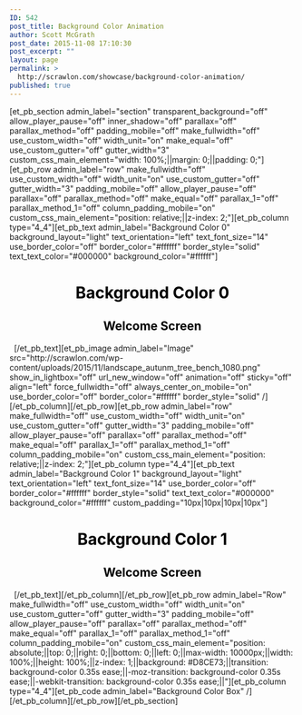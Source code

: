 ```yaml
---
ID: 542
post_title: Background Color Animation
author: Scott McGrath
post_date: 2015-11-08 17:10:30
post_excerpt: ""
layout: page
permalink: >
  http://scrawlon.com/showcase/background-color-animation/
published: true
---
```

[et_pb_section admin_label="section" transparent_background="off" allow_player_pause="off" inner_shadow="off" parallax="off" parallax_method="off" padding_mobile="off" make_fullwidth="off" use_custom_width="off" width_unit="on" make_equal="off" use_custom_gutter="off" gutter_width="3" custom_css_main_element="width: 100%;||margin: 0;||padding: 0;"][et_pb_row admin_label="row" make_fullwidth="off" use_custom_width="off" width_unit="on" use_custom_gutter="off" gutter_width="3" padding_mobile="off" allow_player_pause="off" parallax="off" parallax_method="off" make_equal="off" parallax_1="off" parallax_method_1="off" column_padding_mobile="on" custom_css_main_element="position: relative;||z-index: 2;"][et_pb_column type="4_4"][et_pb_text admin_label="Background Color 0" background_layout="light" text_orientation="left" text_font_size="14" use_border_color="off" border_color="#ffffff" border_style="solid" text_text_color="#000000" background_color="#ffffff"] <h1 style="text-align: center;">
  <span style="color: #000000;">Background Color 0</span>
</h1>

<h2 style="text-align: center;">
  <span style="color: #000000;">Welcome Screen</span>
</h2>   [/et_pb_text][et_pb_image admin_label="Image" src="http://scrawlon.com/wp-content/uploads/2015/11/landscape_autunm_tree_bench_1080.png" show_in_lightbox="off" url_new_window="off" animation="off" sticky="off" align="left" force_fullwidth="off" always_center_on_mobile="on" use_border_color="off" border_color="#ffffff" border_style="solid" /][/et_pb_column][/et_pb_row][et_pb_row admin_label="row" make_fullwidth="off" use_custom_width="off" width_unit="on" use_custom_gutter="off" gutter_width="3" padding_mobile="off" allow_player_pause="off" parallax="off" parallax_method="off" make_equal="off" parallax_1="off" parallax_method_1="off" column_padding_mobile="on" custom_css_main_element="position: relative;||z-index: 2;"][et_pb_column type="4_4"][et_pb_text admin_label="Background Color 1" background_layout="light" text_orientation="left" text_font_size="14" use_border_color="off" border_color="#ffffff" border_style="solid" text_text_color="#000000" background_color="#ffffff" custom_padding="10px|10px|10px|10px"] 

<h1 style="text-align: center;">
  <span style="color: #000000;">Background Color 1</span>
</h1>

<h2 style="text-align: center;">
  <span style="color: #000000;">Welcome Screen</span>
</h2>   [/et_pb_text][/et_pb_column][/et_pb_row][et_pb_row admin_label="Row" make_fullwidth="off" use_custom_width="off" width_unit="on" use_custom_gutter="off" gutter_width="3" padding_mobile="off" allow_player_pause="off" parallax="off" parallax_method="off" make_equal="off" parallax_1="off" parallax_method_1="off" column_padding_mobile="on" custom_css_main_element="position: absolute;||top: 0;||right: 0;||bottom: 0;||left: 0;||max-width: 10000px;||width: 100%;||height: 100%;||z-index: 1;||background: #D8CE73;||transition: background-color 0.35s ease;||-moz-transition: background-color 0.35s ease;||-webkit-transition: background-color 0.35s ease;||"][et_pb_column type="4_4"][et_pb_code admin_label="Background Color Box" /][/et_pb_column][/et_pb_row][/et_pb_section]